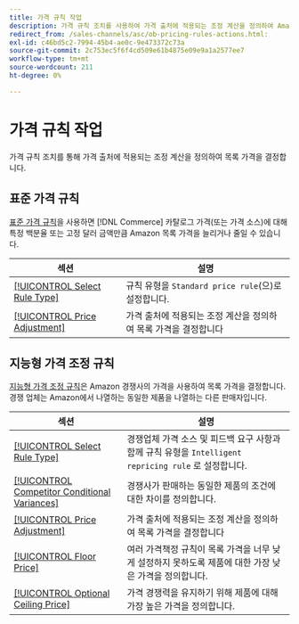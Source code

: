 ```yaml
---
title: 가격 규칙 작업
description: 가격 규칙 조치를 사용하여 가격 출처에 적용되는 조정 계산을 정의하여 Amazon 목록 가격을 결정합니다.
redirect_from: /sales-channels/asc/ob-pricing-rules-actions.html: 
exl-id: c46bd5c2-7994-45b4-ae0c-9e473372c73a
source-git-commit: 2c753ec5f6f4cd509e61b4875e09e9a1a2577ee7
workflow-type: tm+mt
source-wordcount: 211
ht-degree: 0%

---
```


# 가격 규칙 작업

가격 규칙 조치를 통해 가격 출처에 적용되는 조정 계산을 정의하여 목록 가격을 결정합니다.

## 표준 가격 규칙

[표준 가격 규칙](./standard-price-rules.md)을 사용하면 [!DNL Commerce] 카탈로그 가격(또는 가격 소스)에 대해 특정 백분율 또는 고정 달러 금액만큼 Amazon 목록 가격을 늘리거나 줄일 수 있습니다.

| 섹션 | 설명 |
|--- |--- |
| [[!UICONTROL Select Rule Type]](./standard-price-rules.md) | 규칙 유형을 `Standard price rule`(으)로 설정합니다. |
| [[!UICONTROL Price Adjustment]](./standard-price-rules.md) | 가격 출처에 적용되는 조정 계산을 정의하여 목록 가격을 결정합니다 |

## 지능형 가격 조정 규칙

[지능형 가격 조정 규칙](./intelligent-repricing-rules.md)은 Amazon 경쟁사의 가격을 사용하여 목록 가격을 결정합니다. 경쟁 업체는 Amazon에서 나열하는 동일한 제품을 나열하는 다른 판매자입니다.

| 섹션 | 설명 |
|--- |--- |
| [[!UICONTROL Select Rule Type]](./intelligent-repricing-rules.md) | 경쟁업체 가격 소스 및 피드백 요구 사항과 함께 규칙 유형을 `Intelligent repricing rule` 로 설정합니다. |
| [[!UICONTROL Competitor Conditional Variances]](./competitor-conditional-variances.md) | 경쟁사가 판매하는 동일한 제품의 조건에 대한 차이를 정의합니다. |
| [[!UICONTROL Price Adjustment]](./price-adjustment.md) | 가격 출처에 적용되는 조정 계산을 정의하여 목록 가격을 결정합니다 |
| [[!UICONTROL Floor Price]](./floor-price.md) | 여러 가격책정 규칙이 목록 가격을 너무 낮게 설정하지 못하도록 제품에 대한 가장 낮은 가격을 정의합니다. |
| [[!UICONTROL Optional Ceiling Price]](./optional-ceiling-price.md) | 가격 경쟁력을 유지하기 위해 제품에 대해 가장 높은 가격을 정의합니다. |
